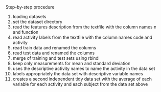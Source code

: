 Step-by-step procedure
1. loading datasets
2. set the dataset directory
3. read the features description from the textfile with the column names n and function 
4. read activity labels from the textfile with the column names code and activity
5. read train data and renamed the columns
6. read test data and renamed the columns
7. merge of training and test sets using rbind
8. keep only measurements for mean and standard deviation 
9. uses the descriptive activity names to name the activity in the data set
10. labels appropriately the data set with descriptive variable names
11. creates a second independent tidy data set with the average of each variable for each activity and each subject from the data set above
